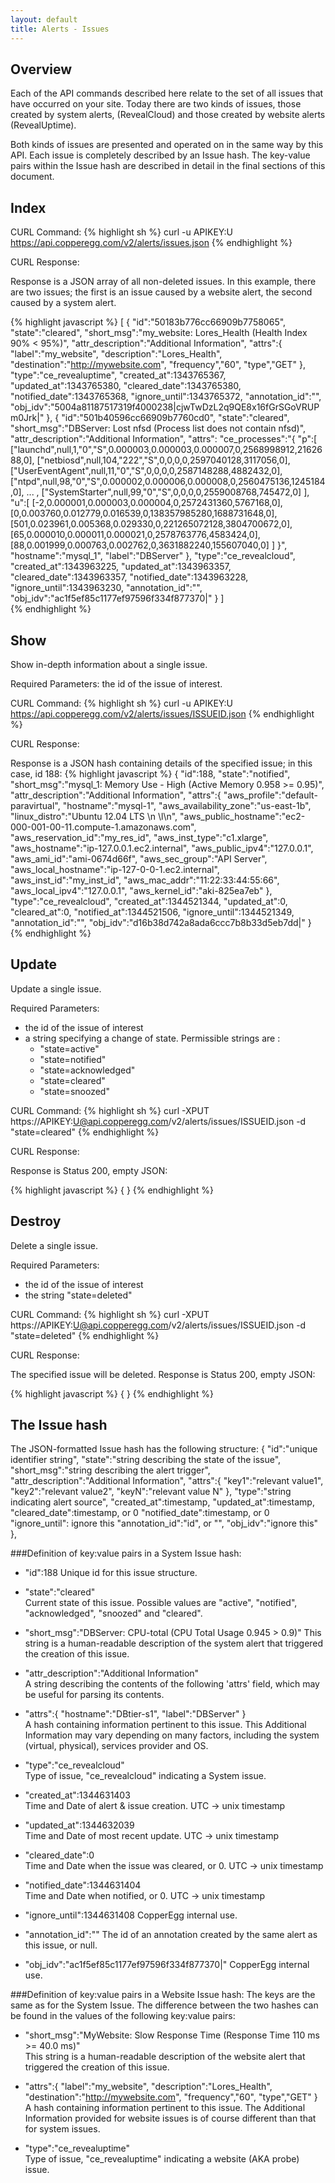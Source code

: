 ```yaml
---
layout: default
title: Alerts - Issues
---
```


Overview
--------

Each of the API commands described here relate to the set of all issues that have occurred on your site. Today there are two kinds of issues, those created by system alerts, (RevealCloud) and those created by website alerts (RevealUptime). 

Both kinds of issues are presented and operated on in the same way by this API. Each issue is completely described by an Issue hash. The key-value pairs within the Issue hash are described in detail in the final sections of this document.


Index
-----

CURL Command:
{% highlight sh %}
curl -u APIKEY:U https://api.copperegg.com/v2/alerts/issues.json
{% endhighlight %}

CURL Response:

Response is a JSON array of all non-deleted issues. In this example, there are two issues; the first is an issue caused by a website alert, the second caused by a system alert.

{% highlight javascript %}
[
  {
    "id":"50183b776cc66909b7758065",
    "state":"cleared",
    "short_msg":"my_website: Lores_Health (Health Index 90% < 95%)",
    "attr_description":"Additional Information",
    "attrs":{
      "label":"my_website", 
      "description":"Lores_Health",
      "destination":"http://mywebsite.com",
      "frequency","60",
      "type","GET"
    },
    "type":"ce_revealuptime",
    "created_at":1343765367,
    "updated_at":1343765380,
    "cleared_date":1343765380,
    "notified_date":1343765368,
    "ignore_until":1343765372,
    "annotation_id":"",
    "obj_idv":"5004a81187517319f4000238|cjwTwDzL2q9QE8x16fGrSGoVRUPm0Jrk|"
  },
  { 
    "id":"501b40596cc66909b7760cd0",
    "state":"cleared",
    "short_msg":"DBServer: Lost nfsd (Process list does not contain nfsd)",
    "attr_description":"Additional Information",
    "attrs":
      "ce_processes":"{
        \"p\":[
    [\"launchd\",null,1,\"0\",\"S\",0.000003,0.000003,0.000007,0,2568998912,2162688,0],
          [\"netbiosd\",null,104,\"222\",\"S\",0,0,0,0,2597040128,3117056,0],
          [\"UserEventAgent\",null,11,\"0\",\"S\",0,0,0,0,2587148288,4882432,0],
          [\"ntpd\",null,98,\"0\",\"S\",0.000002,0.000006,0.000008,0,2560475136,1245184,0],
                                    ... ,
          [\"SystemStarter\",null,99,\"0\",\"S\",0,0,0,0,2559008768,745472,0]
        ],
        \"u\":[
          [-2,0.000001,0.000003,0.000004,0,2572431360,5767168,0],
          [0,0.003760,0.012779,0.016539,0,138357985280,1688731648,0],
          [501,0.023961,0.005368,0.029330,0,221265072128,3804700672,0],
          [65,0.000010,0.000011,0.000021,0,2578763776,4583424,0],
          [88,0.001999,0.000763,0.002762,0,3631882240,155607040,0]
        ]
      }",
      "hostname":"mysql_1",
      "label":"DBServer"
    },
    "type":"ce_revealcloud",
    "created_at":1343963225,
    "updated_at":1343963357,
    "cleared_date":1343963357,
    "notified_date":1343963228,
    "ignore_until":1343963230,
    "annotation_id":"",
    "obj_idv":"ac1f5ef85c1177ef97596f334f877370|"
  }
]  
{% endhighlight %}  
  
  
Show
----
Show in-depth information about a single issue.  
  
Required Parameters: the id of the issue of interest.  
  
CURL Command:
{% highlight sh %}
curl -u APIKEY:U https://api.copperegg.com/v2/alerts/issues/ISSUEID.json
{% endhighlight %}

CURL Response:  
  
Response is a JSON hash containing details of the specified issue; in this case, id 188:
{% highlight javascript %}
{
  "id":188,
  "state":"notified",
  "short_msg":"mysql_1: Memory Use - High (Active Memory 0.958 >= 0.95)",
  "attr_description":"Additional Information",
  "attrs":{
    "aws_profile":"default-paravirtual",
    "hostname":"mysql-1",
    "aws_availability_zone":"us-east-1b",
    "linux_distro":"Ubuntu 12.04 LTS \\n \\l\n",
    "aws_public_hostname":"ec2-000-001-00-11.compute-1.amazonaws.com",
    "aws_reservation_id":"my_res_id",
    "aws_inst_type":"c1.xlarge",
    "aws_hostname":"ip-127.0.0.1.ec2.internal",
    "aws_public_ipv4":"127.0.0.1",
    "aws_ami_id":"ami-0674d66f",
    "aws_sec_group":"API Server",
    "aws_local_hostname":"ip-127-0-0-1.ec2.internal",
    "aws_inst_id":"my_inst_id",
    "aws_mac_addr":"11:22:33:44:55:66",
    "aws_local_ipv4":"127.0.0.1",
    "aws_kernel_id":"aki-825ea7eb"
  },
  "type":"ce_revealcloud",
  "created_at":1344521344,
  "updated_at":0,
  "cleared_at":0,
  "notified_at":1344521506,
  "ignore_until":1344521349,
  "annotation_id":"",
  "obj_idv":"d16b38d742a8ada6ccc7b8b33d5eb7dd|"
}
{% endhighlight %}



Update 
----
Update a single issue.

Required Parameters: 
* the id of the issue of interest
* a string specifying a change of state. Permissible strings are :
  * "state=active" 
  * "state=notified"
  * "state=acknowledged"
  * "state=cleared"
  * "state=snoozed"

CURL Command:
{% highlight sh %}
curl -XPUT https://APIKEY:U@api.copperegg.com/v2/alerts/issues/ISSUEID.json -d "state=cleared"
{% endhighlight %}

CURL Response:

Response is Status 200, empty JSON:

{% highlight javascript %}
{
}
{% endhighlight %}



Destroy
----
Delete a single issue.

Required Parameters: 
* the id of the issue of interest
* the string "state=deleted"

CURL Command:
{% highlight sh %}
curl -XPUT https://APIKEY:U@api.copperegg.com/v2/alerts/issues/ISSUEID.json -d "state=deleted"
{% endhighlight %}

CURL Response:

The specified issue will be deleted.
Response is Status 200, empty JSON:

{% highlight javascript %}
{
}
{% endhighlight %}



The Issue hash
--------------

The JSON-formatted Issue hash has the following structure:
{
  "id":"unique identifier string",
  "state":"string describing the state of the issue",
  "short_msg":"string describing the alert trigger",
  "attr_description":"Additional Information",
  "attrs":{
    "key1":"relevant value1", 
    "key2":"relevant value2",
    "keyN":"relevant value N"
  },
  "type":"string indicating alert source",
  "created_at":timestamp,
  "updated_at":timestamp,
  "cleared_date":timestamp, or 0
  "notified_date":timestamp, or 0
  "ignore_until": ignore this
  "annotation_id":"id", or "", 
  "obj_idv":"ignore this"
},


###Definition of key:value pairs in a System Issue hash:

* "id":188
    Unique id for this issue structure.

* "state":"cleared"   
    Current state of this issue. Possible values are "active", "notified", "acknowledged", "snoozed" and "cleared".

* "short_msg":"DBServer: CPU-total (CPU Total Usage 0.945 > 0.9)" 
    This string is a human-readable description of the system alert that triggered the creation of this issue.

* "attr_description":"Additional Information"           
    A string describing the contents of the following 'attrs' field, which may be useful for parsing its contents.

* "attrs":{ "hostname":"DBtier-s1",  "label":"DBServer" }           
    A hash containing information pertinent to this issue. This Additional Information may vary depending on many factors, including the system (virtual, physical), services provider and OS. 
  
* "type":"ce_revealcloud"   
    Type of issue, "ce_revealcloud" indicating a System issue. 

* "created_at":1344631403       
    Time and Date of alert & issue creation. UTC -> unix timestamp

* "updated_at":1344632039       
    Time and Date of most recent update. UTC -> unix timestamp

* "cleared_date":0            
    Time and Date when the issue was cleared, or 0. UTC -> unix timestamp

* "notified_date":1344631404    
    Time and Date when notified, or 0. UTC -> unix timestamp

* "ignore_until":1344631408
    CopperEgg internal use. 

* "annotation_id":""
    The id of an annotation created by the same alert as this issue, or null.

* "obj_idv":"ac1f5ef85c1177ef97596f334f877370|"
    CopperEgg internal use.     


###Definition of key:value pairs in a Website Issue hash:
The keys are the same as for the System Issue. The difference between the two hashes can be found in the values of the following key:value pairs:  
  
  
* "short_msg":"MyWebsite: Slow Response Time (Response Time 110 ms >= 40.0 ms)"  
    This string is a human-readable description of the website alert that triggered the creation of this issue.  
          
* "attrs":{
    "label":"my_website", 
    "description":"Lores_Health",
    "destination":"http://mywebsite.com",
    "frequency","60",
    "type","GET"
  }  
  A hash containing information pertinent to this issue. The Additional Information provided for website issues is of course different than that for system issues.  
  
* "type":"ce_revealuptime"   
    Type of issue, "ce_revealuptime" indicating a website (AKA probe) issue.  



